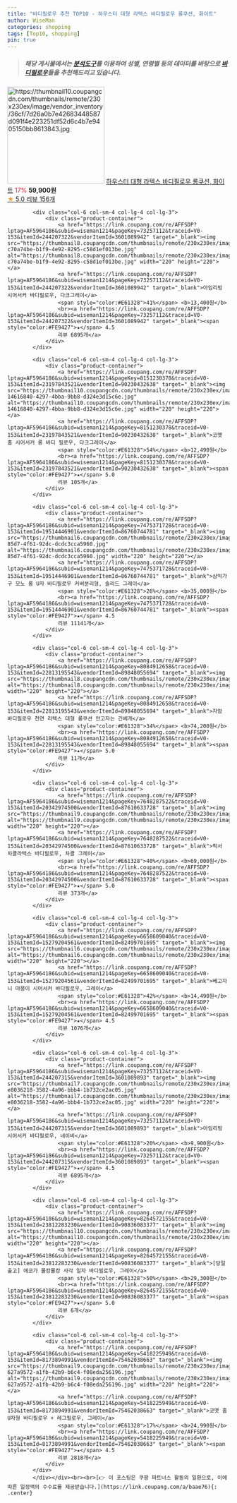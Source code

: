 ```yaml
---
title: "바디필로우 추천 TOP10 - 하우스터 대형 라텍스 바디필로우 롱쿠션, 화이트"
author: WiseMan
categories: shopping
tags: [Top10, shopping]
pin: true
---
```


> ##### 해당 게시물에서는 [**분석도구**](https://itemscout.io/)를 이용하여 **성별**, **연령별** 등의 데이터를 바탕으로 [**바디필로우**](https://link.coupang.com/a/baae76)들을 추천해드리고 있습니다.
<div class="container"><div class="row">
            <div class="col-6 col-sm-4 col-lg-4 col-lg-3">
                <div class="product-container">
                    <a href="https://link.coupang.com/re/AFFSDP?lptag=AF5964186&subid=wiseman1214&pageKey=7677555237&traceid=V0-153&itemId=20497938615&vendorItemId=88471527035" target="_blank"><img src="https://thumbnail10.coupangcdn.com/thumbnails/remote/230x230ex/image/vendor_inventory/36cf/7d26a0b7e42683448587d091f4e223251df52d6c4b7e9405150bb8613843.jpg" alt="https://thumbnail10.coupangcdn.com/thumbnails/remote/230x230ex/image/vendor_inventory/36cf/7d26a0b7e42683448587d091f4e223251df52d6c4b7e9405150bb8613843.jpg" width="220" height="220"></a>
                    <a href="https://link.coupang.com/re/AFFSDP?lptag=AF5964186&subid=wiseman1214&pageKey=7677555237&traceid=V0-153&itemId=20497938615&vendorItemId=88471527035" target="_blank">하우스터 대형 라텍스 바디필로우 롱쿠션, 화이트</a>
                    <span style="color:#E61328">17%</span> <b>59,900원</b>
                    <br><a href="https://link.coupang.com/re/AFFSDP?lptag=AF5964186&subid=wiseman1214&pageKey=7677555237&traceid=V0-153&itemId=20497938615&vendorItemId=88471527035" target="_blank"><span style="color:#FE9427">★</span> 5.0
                    리뷰 156개</a>
                </div>
            </div>
            
            <div class="col-6 col-sm-4 col-lg-4 col-lg-3">
                <div class="product-container">
                    <a href="https://link.coupang.com/re/AFFSDP?lptag=AF5964186&subid=wiseman1214&pageKey=73257112&traceid=V0-153&itemId=244207322&vendorItemId=3601089942" target="_blank"><img src="https://thumbnail8.coupangcdn.com/thumbnails/remote/230x230ex/image/retail/images/1588814612533868-c70a74be-b1f9-4e92-8295-c58d1ef013be.jpg" alt="https://thumbnail8.coupangcdn.com/thumbnails/remote/230x230ex/image/retail/images/1588814612533868-c70a74be-b1f9-4e92-8295-c58d1ef013be.jpg" width="220" height="220"></a>
                    <a href="https://link.coupang.com/re/AFFSDP?lptag=AF5964186&subid=wiseman1214&pageKey=73257112&traceid=V0-153&itemId=244207322&vendorItemId=3601089942" target="_blank">아임리빙 시어서커 바디필로우, 다크그레이</a>
                    <span style="color:#E61328">41%</span> <b>13,400원</b>
                    <br><a href="https://link.coupang.com/re/AFFSDP?lptag=AF5964186&subid=wiseman1214&pageKey=73257112&traceid=V0-153&itemId=244207322&vendorItemId=3601089942" target="_blank"><span style="color:#FE9427">★</span> 4.5
                    리뷰 6895개</a>
                </div>
            </div>
            
            <div class="col-6 col-sm-4 col-lg-4 col-lg-3">
                <div class="product-container">
                    <a href="https://link.coupang.com/re/AFFSDP?lptag=AF5964186&subid=wiseman1214&pageKey=8151230378&traceid=V0-153&itemId=23197843521&vendorItemId=90230432638" target="_blank"><img src="https://thumbnail10.coupangcdn.com/thumbnails/remote/230x230ex/image/retail/images/1227161900237514-14616840-4297-4bba-9bb8-d324e3d15c6e.jpg" alt="https://thumbnail10.coupangcdn.com/thumbnails/remote/230x230ex/image/retail/images/1227161900237514-14616840-4297-4bba-9bb8-d324e3d15c6e.jpg" width="220" height="220"></a>
                    <a href="https://link.coupang.com/re/AFFSDP?lptag=AF5964186&subid=wiseman1214&pageKey=8151230378&traceid=V0-153&itemId=23197843521&vendorItemId=90230432638" target="_blank">코멧 홈 시어서커 롱 바디 필로우, 다크그레이</a>
                    <span style="color:#E61328">54%</span> <b>12,490원</b>
                    <br><a href="https://link.coupang.com/re/AFFSDP?lptag=AF5964186&subid=wiseman1214&pageKey=8151230378&traceid=V0-153&itemId=23197843521&vendorItemId=90230432638" target="_blank"><span style="color:#FE9427">★</span> 5.0
                    리뷰 105개</a>
                </div>
            </div>
            
            <div class="col-6 col-sm-4 col-lg-4 col-lg-3">
                <div class="product-container">
                    <a href="https://link.coupang.com/re/AFFSDP?lptag=AF5964186&subid=wiseman1214&pageKey=7475371728&traceid=V0-153&itemId=19514446901&vendorItemId=86760744781" target="_blank"><img src="https://thumbnail6.coupangcdn.com/thumbnails/remote/230x230ex/image/retail/images/2023/08/02/10/3/36fc75d3-85d7-4f61-92dc-dcdc3cca5960.jpg" alt="https://thumbnail6.coupangcdn.com/thumbnails/remote/230x230ex/image/retail/images/2023/08/02/10/3/36fc75d3-85d7-4f61-92dc-dcdc3cca5960.jpg" width="220" height="220"></a>
                    <a href="https://link.coupang.com/re/AFFSDP?lptag=AF5964186&subid=wiseman1214&pageKey=7475371728&traceid=V0-153&itemId=19514446901&vendorItemId=86760744781" target="_blank">삼익가구 모노 롱 U자 바디필로우 커버분리형, 솔리드 그레이</a>
                    <span style="color:#E61328">26%</span> <b>35,000원</b>
                    <br><a href="https://link.coupang.com/re/AFFSDP?lptag=AF5964186&subid=wiseman1214&pageKey=7475371728&traceid=V0-153&itemId=19514446901&vendorItemId=86760744781" target="_blank"><span style="color:#FE9427">★</span> 4.5
                    리뷰 11141개</a>
                </div>
            </div>
            
            <div class="col-6 col-sm-4 col-lg-4 col-lg-3">
                <div class="product-container">
                    <a href="https://link.coupang.com/re/AFFSDP?lptag=AF5964186&subid=wiseman1214&pageKey=8084912658&traceid=V0-153&itemId=22813195543&vendorItemId=89848055694" target="_blank"><img src="https://thumbnail8.coupangcdn.com/thumbnails/remote/230x230ex/image/vendor_inventory/942d/367713612ecd65f355c0b9c2a65937ba250f0754d71d8574a70cdbed50ce.jpg" alt="https://thumbnail8.coupangcdn.com/thumbnails/remote/230x230ex/image/vendor_inventory/942d/367713612ecd65f355c0b9c2a65937ba250f0754d71d8574a70cdbed50ce.jpg" width="220" height="220"></a>
                    <a href="https://link.coupang.com/re/AFFSDP?lptag=AF5964186&subid=wiseman1214&pageKey=8084912658&traceid=V0-153&itemId=22813195543&vendorItemId=89848055694" target="_blank">자암 바디필로우 천연 라텍스 대형 롱쿠션 안고자는 긴베개</a>
                    <span style="color:#E61328">34%</span> <b>74,200원</b>
                    <br><a href="https://link.coupang.com/re/AFFSDP?lptag=AF5964186&subid=wiseman1214&pageKey=8084912658&traceid=V0-153&itemId=22813195543&vendorItemId=89848055694" target="_blank"><span style="color:#FE9427">★</span> 5.0
                    리뷰 11개</a>
                </div>
            </div>
            
            <div class="col-6 col-sm-4 col-lg-4 col-lg-3">
                <div class="product-container">
                    <a href="https://link.coupang.com/re/AFFSDP?lptag=AF5964186&subid=wiseman1214&pageKey=7648287522&traceid=V0-153&itemId=20342974500&vendorItemId=87610633728" target="_blank"><img src="https://thumbnail9.coupangcdn.com/thumbnails/remote/230x230ex/image/vendor_inventory/0ec8/78d710a166f39c9bc2f36de0cd9060fa3c77447de45c33827cd2b6d4e77d.png" alt="https://thumbnail9.coupangcdn.com/thumbnails/remote/230x230ex/image/vendor_inventory/0ec8/78d710a166f39c9bc2f36de0cd9060fa3c77447de45c33827cd2b6d4e77d.png" width="220" height="220"></a>
                    <a href="https://link.coupang.com/re/AFFSDP?lptag=AF5964186&subid=wiseman1214&pageKey=7648287522&traceid=V0-153&itemId=20342974500&vendorItemId=87610633728" target="_blank">픽서 차콜라텍스 바디필로우, 차콜 그레이</a>
                    <span style="color:#E61328">40%</span> <b>69,000원</b>
                    <br><a href="https://link.coupang.com/re/AFFSDP?lptag=AF5964186&subid=wiseman1214&pageKey=7648287522&traceid=V0-153&itemId=20342974500&vendorItemId=87610633728" target="_blank"><span style="color:#FE9427">★</span> 5.0
                    리뷰 373개</a>
                </div>
            </div>
            
            <div class="col-6 col-sm-4 col-lg-4 col-lg-3">
                <div class="product-container">
                    <a href="https://link.coupang.com/re/AFFSDP?lptag=AF5964186&subid=wiseman1214&pageKey=6658609040&traceid=V0-153&itemId=15279204561&vendorItemId=82499701695" target="_blank"><img src="https://thumbnail6.coupangcdn.com/thumbnails/remote/230x230ex/image/rs_quotation_api/qf7lgi2j/0f27e40a242f443c8d71159accdbfc5d.jpg" alt="https://thumbnail6.coupangcdn.com/thumbnails/remote/230x230ex/image/rs_quotation_api/qf7lgi2j/0f27e40a242f443c8d71159accdbfc5d.jpg" width="220" height="220"></a>
                    <a href="https://link.coupang.com/re/AFFSDP?lptag=AF5964186&subid=wiseman1214&pageKey=6658609040&traceid=V0-153&itemId=15279204561&vendorItemId=82499701695" target="_blank">베고자니 마뭉이 시어서커 바디필로우, 그레이</a>
                    <span style="color:#E61328">42%</span> <b>14,490원</b>
                    <br><a href="https://link.coupang.com/re/AFFSDP?lptag=AF5964186&subid=wiseman1214&pageKey=6658609040&traceid=V0-153&itemId=15279204561&vendorItemId=82499701695" target="_blank"><span style="color:#FE9427">★</span> 4.5
                    리뷰 1076개</a>
                </div>
            </div>
            
            <div class="col-6 col-sm-4 col-lg-4 col-lg-3">
                <div class="product-container">
                    <a href="https://link.coupang.com/re/AFFSDP?lptag=AF5964186&subid=wiseman1214&pageKey=73257112&traceid=V0-153&itemId=244207315&vendorItemId=3601089893" target="_blank"><img src="https://thumbnail7.coupangcdn.com/thumbnails/remote/230x230ex/image/retail/images/8748643837972874-e8036218-3582-4a96-bbb4-1b732ce2ac05.jpg" alt="https://thumbnail7.coupangcdn.com/thumbnails/remote/230x230ex/image/retail/images/8748643837972874-e8036218-3582-4a96-bbb4-1b732ce2ac05.jpg" width="220" height="220"></a>
                    <a href="https://link.coupang.com/re/AFFSDP?lptag=AF5964186&subid=wiseman1214&pageKey=73257112&traceid=V0-153&itemId=244207315&vendorItemId=3601089893" target="_blank">아임리빙 시어서커 바디필로우, 네이비</a>
                    <span style="color:#E61328">20%</span> <b>9,900원</b>
                    <br><a href="https://link.coupang.com/re/AFFSDP?lptag=AF5964186&subid=wiseman1214&pageKey=73257112&traceid=V0-153&itemId=244207315&vendorItemId=3601089893" target="_blank"><span style="color:#FE9427">★</span> 4.5
                    리뷰 6895개</a>
                </div>
            </div>
            
            <div class="col-6 col-sm-4 col-lg-4 col-lg-3">
                <div class="product-container">
                    <a href="https://link.coupang.com/re/AFFSDP?lptag=AF5964186&subid=wiseman1214&pageKey=8264572155&traceid=V0-153&itemId=23812283230&vendorItemId=90836083377" target="_blank"><img src="https://thumbnail10.coupangcdn.com/thumbnails/remote/230x230ex/image/vendor_inventory/df72/2c918566d251619db5f432d8f042858b3cd0c11938c97ec8086e07d9a2a5.png" alt="https://thumbnail10.coupangcdn.com/thumbnails/remote/230x230ex/image/vendor_inventory/df72/2c918566d251619db5f432d8f042858b3cd0c11938c97ec8086e07d9a2a5.png" width="220" height="220"></a>
                    <a href="https://link.coupang.com/re/AFFSDP?lptag=AF5964186&subid=wiseman1214&pageKey=8264572155&traceid=V0-153&itemId=23812283230&vendorItemId=90836083377" target="_blank">[당일출고] 에코가 몰캉몰캉 사각 일자 바디필로우, 그레이</a>
                    <span style="color:#E61328">50%</span> <b>29,300원</b>
                    <br><a href="https://link.coupang.com/re/AFFSDP?lptag=AF5964186&subid=wiseman1214&pageKey=8264572155&traceid=V0-153&itemId=23812283230&vendorItemId=90836083377" target="_blank"><span style="color:#FE9427">★</span> 5.0
                    리뷰 6개</a>
                </div>
            </div>
            
            <div class="col-6 col-sm-4 col-lg-4 col-lg-3">
                <div class="product-container">
                    <a href="https://link.coupang.com/re/AFFSDP?lptag=AF5964186&subid=wiseman1214&pageKey=5418225949&traceid=V0-153&itemId=8173894991&vendorItemId=75462038663" target="_blank"><img src="https://thumbnail9.coupangcdn.com/thumbnails/remote/230x230ex/image/retail/images/168367863242389-627a9572-a1fb-42b9-b6c4-f08eda256196.jpg" alt="https://thumbnail9.coupangcdn.com/thumbnails/remote/230x230ex/image/retail/images/168367863242389-627a9572-a1fb-42b9-b6c4-f08eda256196.jpg" width="220" height="220"></a>
                    <a href="https://link.coupang.com/re/AFFSDP?lptag=AF5964186&subid=wiseman1214&pageKey=5418225949&traceid=V0-153&itemId=8173894991&vendorItemId=75462038663" target="_blank">코멧 홈 U자형 바디필로우 + 레그필로우, 그레이</a>
                    <span style="color:#E61328">17%</span> <b>24,990원</b>
                    <br><a href="https://link.coupang.com/re/AFFSDP?lptag=AF5964186&subid=wiseman1214&pageKey=5418225949&traceid=V0-153&itemId=8173894991&vendorItemId=75462038663" target="_blank"><span style="color:#FE9427">★</span> 4.5
                    리뷰 2818개</a>
                </div>
            </div>
            </div></div><br><br>[👉 이 포스팅은 쿠팡 파트너스 활동의 일환으로, 이에 따른 일정액의 수수료를 제공받습니다.](https://link.coupang.com/a/baae76){: .center}